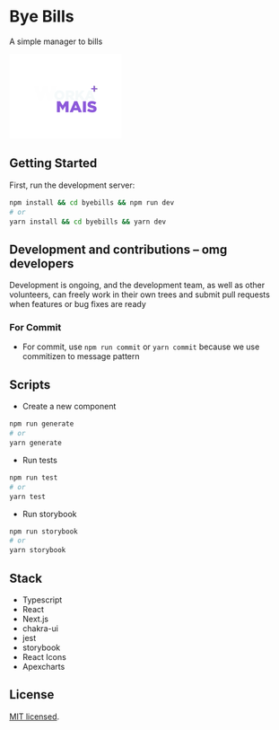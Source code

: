 # Bye Bills

A simple manager to bills

<img src="./public/img/logo.png" width=200 />


## Getting Started

First, run the development server:

```bash
npm install && cd byebills && npm run dev
# or
yarn install && cd byebills && yarn dev
```

## Development and contributions – omg developers
Development is ongoing, and the development team, as well as other volunteers,
can freely work in their own trees and submit pull requests when features or
bug fixes are ready

### For Commit
 - For commit, use `npm run commit` or `yarn commit` because we use commitizen to message pattern

## Scripts

  - Create a new component
  ```bash
  npm run generate
  # or
  yarn generate
  ```

  - Run tests
  ```bash
  npm run test
  # or
  yarn test
  ```

  - Run storybook
  ```bash
  npm run storybook
  # or
  yarn storybook
  ```

## Stack

- Typescript
- React
- Next.js
- chakra-ui
- jest
- storybook
- React Icons
- Apexcharts

## License

[MIT licensed](LICENSE).
